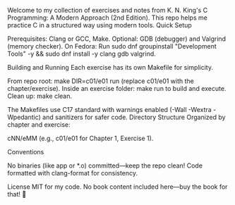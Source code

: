 Welcome to my collection of exercises and notes from K. N. King's C Programming: A Modern Approach (2nd Edition). This repo helps me practice C in a structured way using modern tools.
Quick Setup

Prerequisites: Clang or GCC, Make. Optional: GDB (debugger) and Valgrind (memory checker).
On Fedora: Run sudo dnf groupinstall "Development Tools" -y && sudo dnf install -y clang gdb valgrind.

Building and Running
Each exercise has its own Makefile for simplicity.

From repo root: make DIR=c01/e01 run (replace c01/e01 with the chapter/exercise).
Inside an exercise folder: make run to build and execute.
Clean up: make clean.

The Makefiles use C17 standard with warnings enabled (-Wall -Wextra -Wpedantic) and sanitizers for safer code.
Directory Structure
Organized by chapter and exercise:

cNN/eMM (e.g., c01/e01 for Chapter 1, Exercise 1).

Conventions

No binaries (like app or *.o) committed—keep the repo clean!
Code formatted with clang-format for consistency.

License
MIT for my code. No book content included here—buy the book for that! 📖
